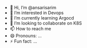 - 👋 Hi, I’m @ansarisarim
- 👀 I’m interested in Devops 
- 🌱 I’m currently learning Argocd
- 💞️ I’m looking to collaborate on K8S
- 📫 How to reach me 
- 😄 Pronouns: ...
- ⚡ Fun fact: ...

<!---
ansarisarim/ansarisarim is a ✨ special ✨ repository because its `README.md` (this file) appears on your GitHub profile.
You can click the Preview link to take a look at your changes.
--->
